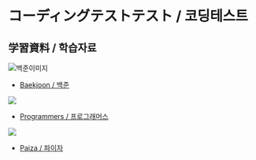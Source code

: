 # コーディングテストテスト / 코딩테스트

## 学習資料 / 학습자료
![백준이미지](https://d2gd6pc034wcta.cloudfront.net/images/logo@2x.png)
- [Baekjoon / 백준](https://www.acmicpc.net/)

![](https://programmers.co.kr/assets/bi-programmers-light-0d164d49b51a123bab5cca11106145d6fac5a5ac04b8646780369c2a5bc0dd79.png)
- [Programmers / 프로그래머스](https://programmers.co.kr/)

![](https://paiza.jp/images/ds/logo/learning/white.svg)
- [Paiza / 파이자](https://paiza.jp/challenges)

